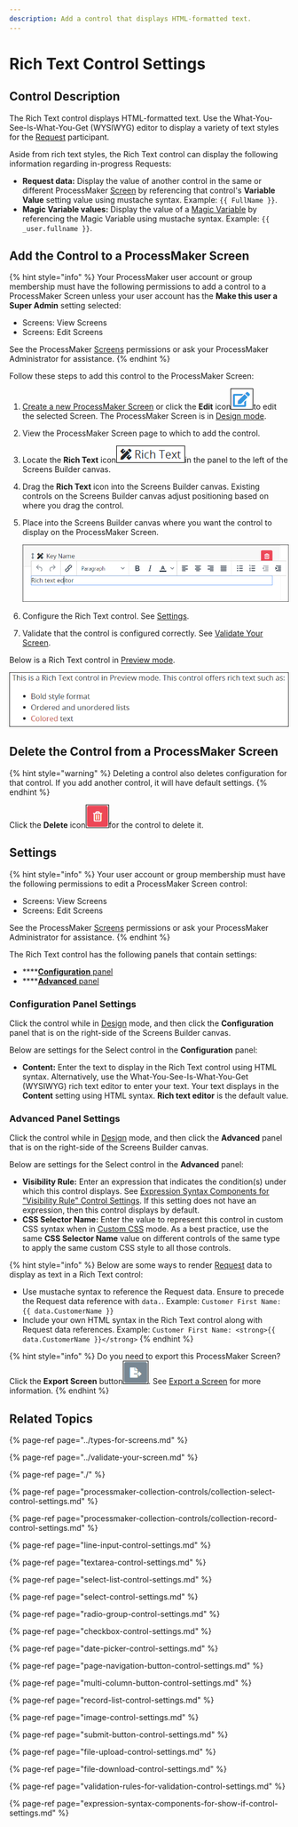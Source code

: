 ```yaml
---
description: Add a control that displays HTML-formatted text.
---
```


# Rich Text Control Settings

## Control Description

The Rich Text control displays HTML-formatted text. Use the What-You-See-Is-What-You-Get \(WYSIWYG\) editor to display a variety of text styles for the [Request](../../../../using-processmaker/requests/what-is-a-request.md) participant.

Aside from rich text styles, the Rich Text control can display the following information regarding in-progress Requests:

* **Request data:** Display the value of another control in the same or different ProcessMaker [Screen](../../what-is-a-form.md) by referencing that control's **Variable Value** setting value using mustache syntax. Example: `{{ FullName }}`.
* **Magic Variable values:** Display the value of a [Magic Variable](../../../reference-global-variables-in-your-processmaker-assets.md) by referencing the Magic Variable using mustache syntax. Example: `{{ _user.fullname }}`.

## Add the Control to a ProcessMaker Screen

{% hint style="info" %}
Your ProcessMaker user account or group membership must have the following permissions to add a control to a ProcessMaker Screen unless your user account has the **Make this user a Super Admin** setting selected:

* Screens: View Screens
* Screens: Edit Screens

See the ProcessMaker [Screens](../../../../processmaker-administration/permission-descriptions-for-users-and-groups.md#screens) permissions or ask your ProcessMaker Administrator for assistance.
{% endhint %}

Follow these steps to add this control to the ProcessMaker Screen:

1. [Create a new ProcessMaker Screen](../../manage-forms/create-a-new-form.md) or click the **Edit** icon![](../../../../.gitbook/assets/edit-icon.png)to edit the selected Screen. The ProcessMaker Screen is in [Design mode](../screens-builder-modes.md#editor-mode).
2. View the ProcessMaker Screen page to which to add the control.
3. Locate the **Rich Text** icon![](../../../../.gitbook/assets/rich-text-control-screens-builder-processes.png)in the panel to the left of the Screens Builder canvas.
4. Drag the **Rich Text** icon into the Screens Builder canvas. Existing controls on the Screens Builder canvas adjust positioning based on where you drag the control.
5. Place into the Screens Builder canvas where you want the control to display on the ProcessMaker Screen.  

   ![](../../../../.gitbook/assets/rich-text-control-placed-screens-builder-processes.png)

6. Configure the Rich Text control. See [Settings](rich-text-control-settings.md#settings).
7. Validate that the control is configured correctly. See [Validate Your Screen](../validate-your-screen.md#validate-a-processmaker-screen).

Below is a Rich Text control in [Preview mode](../screens-builder-modes.md#preview-mode).

![Rich Text control in Preview mode](../../../../.gitbook/assets/rich-text-control-preview-screens-builder-processes.png)

## Delete the Control from a ProcessMaker Screen

{% hint style="warning" %}
Deleting a control also deletes configuration for that control. If you add another control, it will have default settings.
{% endhint %}

Click the **Delete** icon![](../../../../.gitbook/assets/delete-screen-control-screens-builder-processes.png)for the control to delete it.

## Settings

{% hint style="info" %}
Your user account or group membership must have the following permissions to edit a ProcessMaker Screen control:

* Screens: View Screens
* Screens: Edit Screens

See the ProcessMaker [Screens](../../../../processmaker-administration/permission-descriptions-for-users-and-groups.md#screens) permissions or ask your ProcessMaker Administrator for assistance.
{% endhint %}

The Rich Text control has the following panels that contain settings:

* \*\*\*\*[**Configuration** panel](rich-text-control-settings.md#configuration-panel-settings)
* \*\*\*\*[**Advanced** panel](rich-text-control-settings.md#advanced-panel-settings)

### Configuration Panel Settings

Click the control while in [Design](../screens-builder-modes.md#design-mode) mode, and then click the **Configuration** panel that is on the right-side of the Screens Builder canvas.

Below are settings for the Select control in the **Configuration** panel:

* **Content:** Enter the text to display in the Rich Text control using HTML syntax. Alternatively, use the What-You-See-Is-What-You-Get \(WYSIWYG\) rich text editor to enter your text. Your text displays in the **Content** setting using HTML syntax. **Rich text editor** is the default value.

### Advanced Panel Settings

Click the control while in [Design](../screens-builder-modes.md#design-mode) mode, and then click the **Advanced** panel that is on the right-side of the Screens Builder canvas.

Below are settings for the Select control in the **Advanced** panel:

* **Visibility Rule:** Enter an expression that indicates the condition\(s\) under which this control displays. See [Expression Syntax Components for "Visibility Rule" Control Settings](expression-syntax-components-for-show-if-control-settings.md#expression-syntax-components-for-show-if-control-settings). If this setting does not have an expression, then this control displays by default.
* **CSS Selector Name:** Enter the value to represent this control in custom CSS syntax when in [Custom CSS](../add-custom-css-to-a-screen.md#add-custom-css-to-a-processmaker-screen) mode. As a best practice, use the same **CSS Selector Name** value on different controls of the same type to apply the same custom CSS style to all those controls.

{% hint style="info" %}
Below are some ways to render [Request](../../../../using-processmaker/requests/what-is-a-request.md) data to display as text in a Rich Text control:

* Use mustache syntax to reference the Request data. Ensure to precede the Request data reference with `data.`. Example: `Customer First Name: {{ data.CustomerName }}`
* Include your own HTML syntax in the Rich Text control along with Request data references. Example: `Customer First Name: <strong>{{ data.CustomerName }}</strong>`
{% endhint %}

{% hint style="info" %}
Do you need to export this ProcessMaker Screen? Click the **Export Screen** button![](../../../../.gitbook/assets/export-screen-button-screens-builder-processes.png). See [Export a Screen](../../manage-forms/export-a-screen.md#overview) for more information.
{% endhint %}

## Related Topics

{% page-ref page="../types-for-screens.md" %}

{% page-ref page="../validate-your-screen.md" %}

{% page-ref page="./" %}

{% page-ref page="processmaker-collection-controls/collection-select-control-settings.md" %}

{% page-ref page="processmaker-collection-controls/collection-record-control-settings.md" %}

{% page-ref page="line-input-control-settings.md" %}

{% page-ref page="textarea-control-settings.md" %}

{% page-ref page="select-list-control-settings.md" %}

{% page-ref page="select-control-settings.md" %}

{% page-ref page="radio-group-control-settings.md" %}

{% page-ref page="checkbox-control-settings.md" %}

{% page-ref page="date-picker-control-settings.md" %}

{% page-ref page="page-navigation-button-control-settings.md" %}

{% page-ref page="multi-column-button-control-settings.md" %}

{% page-ref page="record-list-control-settings.md" %}

{% page-ref page="image-control-settings.md" %}

{% page-ref page="submit-button-control-settings.md" %}

{% page-ref page="file-upload-control-settings.md" %}

{% page-ref page="file-download-control-settings.md" %}

{% page-ref page="validation-rules-for-validation-control-settings.md" %}

{% page-ref page="expression-syntax-components-for-show-if-control-settings.md" %}

